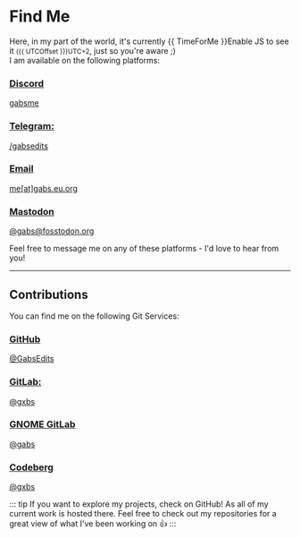 # Find Me

Here, in my part of the world, it's currently <time><span>{{ TimeForMe }}</span><noscript>Enable JS to see it</noscript></time> <small>({{ UTCOffset }})<noscript>UTC+2</noscript></small>, just so you're aware ;)\
I am available on the following platforms:

<div class="socials-container">
    <a class="socials" href="https://discord.com/users/841649648606249021">
        <h3>Discord</h3>
        <p>gabsme</p>
    </a>
    <a class="socials" href="https://t.me/gabsedits">
        <h3>Telegram:</h3>
        <p>/gabsedits</p>
    </a>
    <a class="socials" href="mailto:&#109;&#101;&#64;&#103;&#97;&#98;&#115;&#46;&#101;&#117;&#46;&#111;&#114;&#103;">
        <h3>Email</h3>
        <p>&#109;&#101;[at]&#103;&#97;&#98;&#115;&#46;&#101;&#117;&#46;&#111;&#114;&#103;</p>
    </a>
    <a class="socials" href="https://fosstodon.org/@gabs">
        <h3>Mastodon</h3>
        <p>@gabs@fosstodon.org</p>
    </a>
</div>

Feel free to message me on any of these platforms - I'd love to hear from you!

--- 

## Contributions
You can find me on the following Git Services:

<div class="git-container">
    <a class="git git-special" href="https://github.com/GabsEdits">
        <h3>GitHub</h3>
        <p>@GabsEdits</p>
    </a>
    <a class="git" href="https://gitlab.com/gxbs">
        <h3>GitLab:</h3>
        <p>@gxbs</p>
    </a>
    <a class="git" href="https://gitlab.gnome.org/gabs">
        <h3>GNOME GitLab</h3>
        <p>@gabs</p>
    </a>
    <a class="git" href="https://codeberg.org/gxbs">
        <h3>Codeberg</h3>
        <p>@gxbs</p>
    </a>
</div>

::: tip
If you want to explore my projects, check on GitHub! As all of my current work is hosted there. Feel free to check out my repositories for a great view of what I've been working on :+1:
:::

<script setup lang="ts">
import { ref, onMounted } from 'vue';

const TimeForMe = ref('');
const UTCOffset = ref('');

function TimeForMeFunction() {
    const now = new Date();
    const userLocale = navigator.language || "en-US";
    const chisinauTime = now.toLocaleTimeString(userLocale, { timeZone: "Europe/Chisinau", hour12: !(userLocale.startsWith("en") || userLocale.startsWith("en-US")), hour: "numeric", minute: "numeric" });
    return chisinauTime;
}

function getUTCOffset() {
    const now = new Date();
    const timeZoneAbbreviation = now.toLocaleTimeString('en', { timeZoneName: 'short', timeZone: 'Europe/Chisinau' }).split(' ')[2];
    UTCOffset.value = `${timeZoneAbbreviation.replace('GMT', 'UTC')}`;
}

onMounted(() => {
    setInterval(() => {
        TimeForMe.value = TimeForMeFunction();
    }, 100);
    getUTCOffset();
});
</script>
